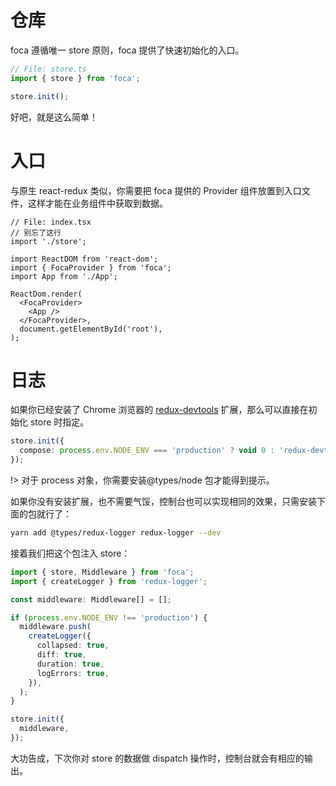#

# 仓库

foca 遵循唯一 store 原则，foca 提供了快速初始化的入口。

```typescript
// File: store.ts
import { store } from 'foca';

store.init();
```

好吧，就是这么简单！

# 入口

与原生 react-redux 类似，你需要把 foca 提供的 Provider 组件放置到入口文件，这样才能在业务组件中获取到数据。

```tsx
// File: index.tsx
// 别忘了这行
import './store';

import ReactDOM from 'react-dom';
import { FocaProvider } from 'foca';
import App from './App';

ReactDom.render(
  <FocaProvider>
    <App />
  </FocaProvider>,
  document.getElementById('root'),
);
```

# 日志

如果你已经安装了 Chrome 浏览器的 [redux-devtools](https://github.com/zalmoxisus/redux-devtools-extension) 扩展，那么可以直接在初始化 store 时指定。

```typescript
store.init({
  compose: process.env.NODE_ENV === 'production' ? void 0 : 'redux-devtools',
});
```

!> 对于 process 对象，你需要安装@types/node 包才能得到提示。

如果你没有安装扩展，也不需要气馁，控制台也可以实现相同的效果，只需安装下面的包就行了：

```bash
yarn add @types/redux-logger redux-logger --dev
```

接着我们把这个包注入 store：

```typescript
import { store, Middleware } from 'foca';
import { createLogger } from 'redux-logger';

const middleware: Middleware[] = [];

if (process.env.NODE_ENV !== 'production') {
  middleware.push(
    createLogger({
      collapsed: true,
      diff: true,
      duration: true,
      logErrors: true,
    }),
  );
}

store.init({
  middleware,
});
```

大功告成，下次你对 store 的数据做 dispatch 操作时，控制台就会有相应的输出。
